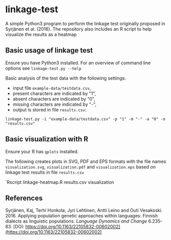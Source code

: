 # linkage-test

A simple Python3 program to perform the linkage test originally proposed in Syrjänen et al. (2016). The repository also includes an R script to help visualize the results as a heatmap

## Basic usage of linkage test

Ensure you have Python3 installed. For an overview of command line options see `linkage-test.py --help`

Basic analysis of the test data with the following settings:

- input file `example-data/testdata.csv`,
- present characters are indicated by "1",
- absent characters are indicated by "0",
- missing characters are indicated by "-",
- output is stored in file `results.csv`: 

`linkage-test.py -i "example-data/testdata.csv" -p "1" -m "-" -a "0" -o "results.csv"`

## Basic visualization with R

Ensure your R has `gplots` installed.

The following creates plots in SVG, PDF and EPS formats with the file names `visualization.svg`, `visualization.pdf` and `visualization.eps` based on linkage test results in file `results.csv`

`Rscript linkage-heatmap.R results.csv visualization

## References

Syrjänen, Kaj, Terhi Honkola, Jyri Lehtinen, Antti Leino and Outi Vesakoski.
2016. Applying population genetic approaches within languages: Finnish
dialects as linguistic populations. _Language Dynamics and Change_ 6.235-83.
[DOI: https://doi.org/10.1163/22105832-00602002](https://doi.org/10.1163/22105832-00602002)
